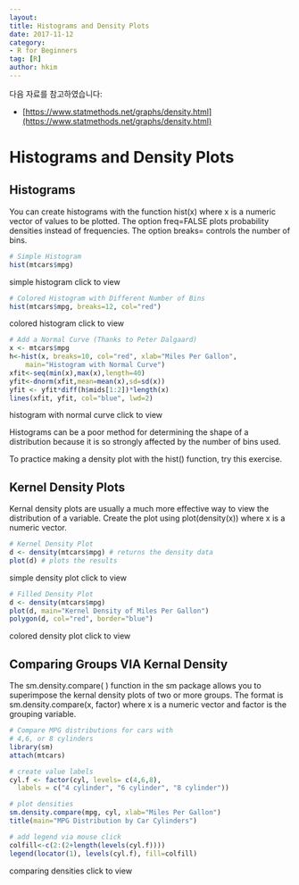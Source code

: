 ```yaml
---
layout:
title: Histograms and Density Plots
date: 2017-11-12  
category:
- R for Beginners
tag: [R]    
author: hkim  
---
```


다음 자료를 참고하였습니다:  
- [https://www.statmethods.net/graphs/density.html](https://www.statmethods.net/graphs/density.html)

# Histograms and Density Plots

## Histograms

You can create histograms with the function hist(x) where x is a numeric vector of values to be plotted. The option freq=FALSE plots probability densities instead of frequencies. The option breaks= controls the number of bins.

```r
# Simple Histogram
hist(mtcars$mpg)
```

simple histogram click to view

```r
# Colored Histogram with Different Number of Bins
hist(mtcars$mpg, breaks=12, col="red")
```

colored histogram click to view

```r
# Add a Normal Curve (Thanks to Peter Dalgaard)
x <- mtcars$mpg
h<-hist(x, breaks=10, col="red", xlab="Miles Per Gallon",
  	main="Histogram with Normal Curve")
xfit<-seq(min(x),max(x),length=40)
yfit<-dnorm(xfit,mean=mean(x),sd=sd(x))
yfit <- yfit*diff(h$mids[1:2])*length(x)
lines(xfit, yfit, col="blue", lwd=2)
```

histogram with normal curve click to view

Histograms can be a poor method for determining the shape of a distribution because it is so strongly affected by the number of bins used.

To practice making a density plot with the hist() function, try this exercise.


## Kernel Density Plots

Kernal density plots are usually a much more effective way to view the distribution of a variable. Create the plot using plot(density(x)) where x is a numeric vector.

```r
# Kernel Density Plot
d <- density(mtcars$mpg) # returns the density data
plot(d) # plots the results
```

simple density plot click to view

```r
# Filled Density Plot
d <- density(mtcars$mpg)
plot(d, main="Kernel Density of Miles Per Gallon")
polygon(d, col="red", border="blue")
```

colored density plot click to view


## Comparing Groups VIA Kernal Density

The sm.density.compare( ) function in the sm package allows you to superimpose the kernal density plots of two or more groups. The format is sm.density.compare(x, factor) where x is a numeric vector and factor is the grouping variable.

```r
# Compare MPG distributions for cars with
# 4,6, or 8 cylinders
library(sm)
attach(mtcars)

# create value labels
cyl.f <- factor(cyl, levels= c(4,6,8),
  labels = c("4 cylinder", "6 cylinder", "8 cylinder"))

# plot densities
sm.density.compare(mpg, cyl, xlab="Miles Per Gallon")
title(main="MPG Distribution by Car Cylinders")

# add legend via mouse click
colfill<-c(2:(2+length(levels(cyl.f))))
legend(locator(1), levels(cyl.f), fill=colfill)
```

comparing densities click to view
